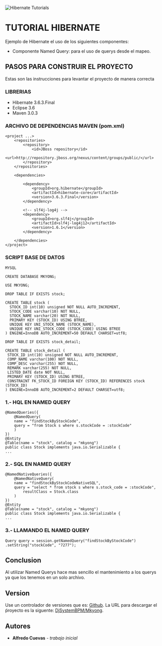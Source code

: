 ![Hibernate Tutorials](https://upload.wikimedia.org/wikipedia/commons/2/22/Hibernate_logo_a.png)

# TUTORIAL HIBERNATE	

Ejemplo de Hibernate el uso de los siguientes componentes:

* Componente Named Query: para el uso de querys desde el mapeo.


## PASOS PARA CONSTRUIR EL PROYECTO

Estas son las instrucciones para levantar el proyecto de manera correcta

### LIBRERIAS

* Hibernate 3.6.3.Final
* Eclipse 3.6
* Maven 3.0.3

### ARCHIVO DE DEPENDENCIAS MAVEN (pom.xml)

```
<project ...>
	<repositories>
		<repository>
			<id>JBoss repository</id>
			<url>http://repository.jboss.org/nexus/content/groups/public/</url>
		</repository>
	</repositories>

	<dependencies>

		<dependency>
			<groupId>org.hibernate</groupId>
			<artifactId>hibernate-core</artifactId>
			<version>3.6.3.Final</version>
		</dependency>

		<!-- slf4j-log4j -->
		<dependency>
			<groupId>org.slf4j</groupId>
			<artifactId>slf4j-log4j12</artifactId>
			<version>1.6.1</version>
		</dependency>

	</dependencies>
</project>

```

### SCRIPT BASE DE DATOS 


```
MYSQL

CREATE DATABASE MKYONG;

USE MKYONG;

DROP TABLE IF EXISTS stock;

CREATE TABLE stock (
  STOCK_ID int(10) unsigned NOT NULL AUTO_INCREMENT,
  STOCK_CODE varchar(10) NOT NULL,
  STOCK_NAME varchar(20) NOT NULL,
  PRIMARY KEY (STOCK_ID) USING BTREE,
  UNIQUE KEY UNI_STOCK_NAME (STOCK_NAME),
  UNIQUE KEY UNI_STOCK_CODE (STOCK_CODE) USING BTREE
) ENGINE=InnoDB AUTO_INCREMENT=50 DEFAULT CHARSET=utf8;

DROP TABLE IF EXISTS stock_detail;

CREATE TABLE stock_detail (
 STOCK_ID int(10) unsigned NOT NULL AUTO_INCREMENT,
 COMP_NAME varchar(100) NOT NULL,
 COMP_DESC varchar(255) NOT NULL,
 REMARK varchar(255) NOT NULL,
 LISTED_DATE date NOT NULL,
 PRIMARY KEY (STOCK_ID) USING BTREE,
 CONSTRAINT FK_STOCK_ID FOREIGN KEY (STOCK_ID) REFERENCES stock (STOCK_ID)
) ENGINE=InnoDB AUTO_INCREMENT=2 DEFAULT CHARSET=utf8;

```

### 1.- HQL EN NAMED QUERY

``` 
@NamedQueries({
	@NamedQuery(
	name = "findStockByStockCode",
	query = "from Stock s where s.stockCode = :stockCode"
	)
})
@Entity
@Table(name = "stock", catalog = "mkyong")
public class Stock implements java.io.Serializable {
...
``` 

### 2.- SQL EN NAMED QUERY

``` 
@NamedNativeQueries({
	@NamedNativeQuery(
	name = "findStockByStockCodeNativeSQL",
	query = "select * from stock s where s.stock_code = :stockCode",
        resultClass = Stock.class
	)
})
@Entity
@Table(name = "stock", catalog = "mkyong")
public class Stock implements java.io.Serializable {
...
``` 

### 3.- LLAMANDO EL NAMED QUERY

``` 
Query query = session.getNamedQuery("findStockByStockCode")
.setString("stockCode", "7277");

``` 

## Conclusion

Al utilizar Named Querys hace mas sencillo el mantenimiento a los querys ya que los tenemos en un solo archivo.


## Version

Use un controlador de versiones que es: [Github](https://github.com). La URL para descargar el ṕroyecto es la siguente: [DjSystemBPM/Mkyong](https://github.com/DjSystemBPM/Mkyong.git). 

## Autores

* **Alfredo Cuevas** - *trabajo inicial*            